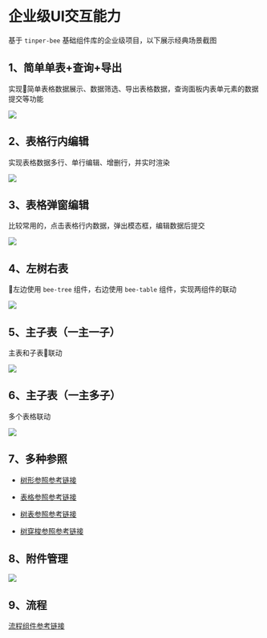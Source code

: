<div class="interact">

# 企业级UI交互能力

基于 `tinper-bee` 基础组件库的企业级项目，以下展示经典场景截图

## 1、简单单表+查询+导出

实现简单表格数据展示、数据筛选、导出表格数据，查询面板内表单元素的数据提交等功能

![](http://iuap-design-cdn.oss-cn-beijing.aliyuncs.com/static/tinper-bee/images/project/1.png)

## 2、表格行内编辑

实现表格数据多行、单行编辑、增删行，并实时渲染

![](http://iuap-design-cdn.oss-cn-beijing.aliyuncs.com/static/tinper-bee/images/project/2.png)

## 3、表格弹窗编辑

比较常用的，点击表格行内数据，弹出模态框，编辑数据后提交

![](http://iuap-design-cdn.oss-cn-beijing.aliyuncs.com/static/tinper-bee/images/project/3.png)

## 4、左树右表

左边使用 `bee-tree` 组件，右边使用 `bee-table` 组件，实现两组件的联动

![](http://iuap-design-cdn.oss-cn-beijing.aliyuncs.com/static/tinper-bee/images/project/4.png)

## 5、主子表（一主一子）

主表和子表联动

![](http://iuap-design-cdn.oss-cn-beijing.aliyuncs.com/static/tinper-bee/images/project/5.png)

## 6、主子表（一主多子）

多个表格联动

![](http://iuap-design-cdn.oss-cn-beijing.aliyuncs.com/static/tinper-bee/images/project/6.png)

## 7、多种参照

- [树形参照参考链接](https://design.yonyoucloud.com/tinper-acs/ref-tree)

- [表格参照参考链接](https://design.yonyoucloud.com/tinper-acs/ref-multiple-table)

- [树表参照参考链接](https://design.yonyoucloud.com/tinper-acs/ref-tree-table)

- [树穿梭参照参考链接](https://design.yonyoucloud.com/tinper-acs/ref-tree-transfer)


## 8、附件管理

![](http://iuap-design-cdn.oss-cn-beijing.aliyuncs.com/static/tinper-bee/images/project/8.png)

## 9、流程

[流程组件参考链接](https://www.npmjs.com/package/yyuap-bpm)

</div>

